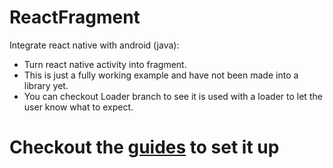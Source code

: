# ReactFragment

Integrate react native with android (java):

- Turn react native activity into fragment.
- This is just a fully working example and have not been made into a library yet.
- You can checkout Loader branch to see it is used with a loader to let the user know what to expect.

# Checkout the [guides](https://github.com/rush1506/ReactFragment/wiki) to set it up
